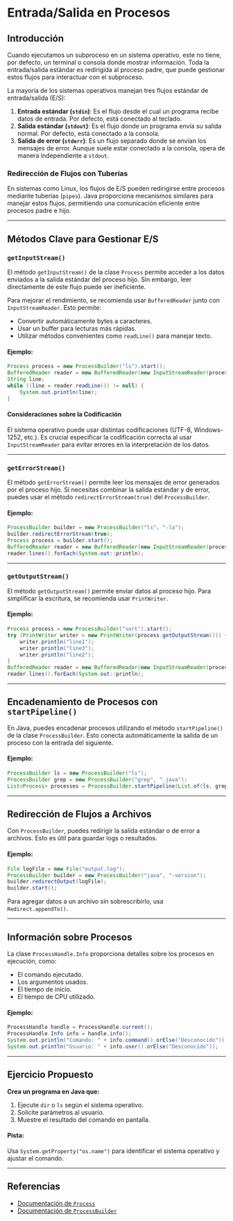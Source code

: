 
# Entrada/Salida en Procesos

## Introducción

Cuando ejecutamos un subproceso en un sistema operativo, este no tiene, por defecto, un terminal o consola donde mostrar información. Toda la entrada/salida estándar es redirigida al proceso padre, que puede gestionar estos flujos para interactuar con el subproceso.

La mayoría de los sistemas operativos manejan tres flujos estándar de entrada/salida (E/S):

1. **Entrada estándar (`stdin`)**: Es el flujo desde el cual un programa recibe datos de entrada. Por defecto, está conectado al teclado.
2. **Salida estándar (`stdout`)**: Es el flujo donde un programa envía su salida normal. Por defecto, está conectado a la consola.
3. **Salida de error (`stderr`)**: Es un flujo separado donde se envían los mensajes de error. Aunque suele estar conectado a la consola, opera de manera independiente a `stdout`.

### Redirección de Flujos con Tuberías

En sistemas como Linux, los flujos de E/S pueden redirigirse entre procesos mediante tuberías (`pipes`). Java proporciona mecanismos similares para manejar estos flujos, permitiendo una comunicación eficiente entre procesos padre e hijo.

---

## Métodos Clave para Gestionar E/S

### `getInputStream()`

El método `getInputStream()` de la clase `Process` permite acceder a los datos enviados a la salida estándar del proceso hijo. Sin embargo, leer directamente de este flujo puede ser ineficiente.

Para mejorar el rendimiento, se recomienda usar `BufferedReader` junto con `InputStreamReader`. Esto permite:

- Convertir automáticamente bytes a caracteres.
- Usar un buffer para lecturas más rápidas.
- Utilizar métodos convenientes como `readLine()` para manejar texto.

#### Ejemplo:
```java
Process process = new ProcessBuilder("ls").start();
BufferedReader reader = new BufferedReader(new InputStreamReader(process.getInputStream()));
String line;
while ((line = reader.readLine()) != null) {
    System.out.println(line);
}
```

#### Consideraciones sobre la Codificación
El sistema operativo puede usar distintas codificaciones (UTF-8, Windows-1252, etc.). Es crucial especificar la codificación correcta al usar `InputStreamReader` para evitar errores en la interpretación de los datos.

---

### `getErrorStream()`

El método `getErrorStream()` permite leer los mensajes de error generados por el proceso hijo. Si necesitas combinar la salida estándar y de error, puedes usar el método `redirectErrorStream(true)` del `ProcessBuilder`.

#### Ejemplo:
```java
ProcessBuilder builder = new ProcessBuilder("ls", "-la");
builder.redirectErrorStream(true);
Process process = builder.start();
BufferedReader reader = new BufferedReader(new InputStreamReader(process.getInputStream()));
reader.lines().forEach(System.out::println);
```

---

### `getOutputStream()`

El método `getOutputStream()` permite enviar datos al proceso hijo. Para simplificar la escritura, se recomienda usar `PrintWriter`.

#### Ejemplo:
```java
Process process = new ProcessBuilder("sort").start();
try (PrintWriter writer = new PrintWriter(process.getOutputStream())) {
    writer.println("line1");
    writer.println("line3");
    writer.println("line2");
}
BufferedReader reader = new BufferedReader(new InputStreamReader(process.getInputStream()));
reader.lines().forEach(System.out::println);
```

---

## Encadenamiento de Procesos con `startPipeline()`

En Java, puedes encadenar procesos utilizando el método `startPipeline()` de la clase `ProcessBuilder`. Esto conecta automáticamente la salida de un proceso con la entrada del siguiente.

#### Ejemplo:
```java
ProcessBuilder ls = new ProcessBuilder("ls");
ProcessBuilder grep = new ProcessBuilder("grep", ".java");
List<Process> processes = ProcessBuilder.startPipeline(List.of(ls, grep));
```

---

## Redirección de Flujos a Archivos

Con `ProcessBuilder`, puedes redirigir la salida estándar o de error a archivos. Esto es útil para guardar logs o resultados.

#### Ejemplo:
```java
File logFile = new File("output.log");
ProcessBuilder builder = new ProcessBuilder("java", "-version");
builder.redirectOutput(logFile);
builder.start();
```

Para agregar datos a un archivo sin sobrescribirlo, usa `Redirect.appendTo()`.

---

## Información sobre Procesos

La clase `ProcessHandle.Info` proporciona detalles sobre los procesos en ejecución, como:

- El comando ejecutado.
- Los argumentos usados.
- El tiempo de inicio.
- El tiempo de CPU utilizado.

#### Ejemplo:
```java
ProcessHandle handle = ProcessHandle.current();
ProcessHandle.Info info = handle.info();
System.out.println("Comando: " + info.command().orElse("Desconocido"));
System.out.println("Usuario: " + info.user().orElse("Desconocido"));
```

---

## Ejercicio Propuesto

**Crea un programa en Java que:**

1. Ejecute `dir` o `ls` según el sistema operativo.
2. Solicite parámetros al usuario.
3. Muestre el resultado del comando en pantalla.

#### Pista:
Usa `System.getProperty("os.name")` para identificar el sistema operativo y ajustar el comando.

---

## Referencias

- [Documentación de `Process`](https://docs.oracle.com/en/java/javase/22/docs/api/java.base/java/lang/Process.html)
- [Documentación de `ProcessBuilder`](https://docs.oracle.com/en/java/javase/22/docs/api/java.base/java/lang/ProcessBuilder.html)
